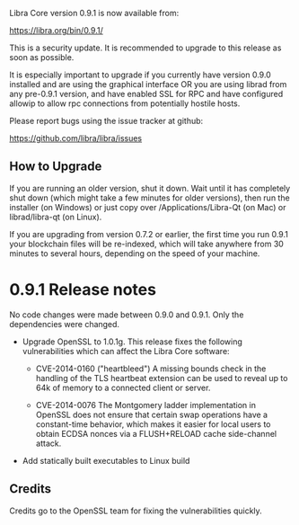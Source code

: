 Libra Core version 0.9.1 is now available from:

  https://libra.org/bin/0.9.1/

This is a security update. It is recommended to upgrade to this release
as soon as possible.

It is especially important to upgrade if you currently have version
0.9.0 installed and are using the graphical interface OR you are using
librad from any pre-0.9.1 version, and have enabled SSL for RPC and
have configured allowip to allow rpc connections from potentially
hostile hosts.

Please report bugs using the issue tracker at github:

  https://github.com/libra/libra/issues

How to Upgrade
--------------

If you are running an older version, shut it down. Wait until it has completely
shut down (which might take a few minutes for older versions), then run the
installer (on Windows) or just copy over /Applications/Libra-Qt (on Mac) or
librad/libra-qt (on Linux).

If you are upgrading from version 0.7.2 or earlier, the first time you run
0.9.1 your blockchain files will be re-indexed, which will take anywhere from 
30 minutes to several hours, depending on the speed of your machine.

0.9.1 Release notes
=======================

No code changes were made between 0.9.0 and 0.9.1. Only the dependencies were changed.

- Upgrade OpenSSL to 1.0.1g. This release fixes the following vulnerabilities which can
  affect the Libra Core software:

  - CVE-2014-0160 ("heartbleed")
    A missing bounds check in the handling of the TLS heartbeat extension can
    be used to reveal up to 64k of memory to a connected client or server.

  - CVE-2014-0076
    The Montgomery ladder implementation in OpenSSL does not ensure that
    certain swap operations have a constant-time behavior, which makes it
    easier for local users to obtain ECDSA nonces via a FLUSH+RELOAD cache
    side-channel attack.

- Add statically built executables to Linux build

Credits
--------

Credits go to the OpenSSL team for fixing the vulnerabilities quickly.
